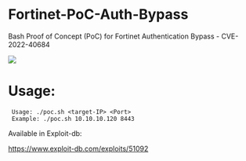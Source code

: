 # Fortinet-PoC-Auth-Bypass
Bash Proof of Concept (PoC) for Fortinet Authentication Bypass - CVE-2022-40684

![](https://raw.githubusercontent.com/Filiplain/Fortinet-PoC-Auth-Bypass/main/img.png)

# Usage:

```
 Usage: ./poc.sh <target-IP> <Port>
 Example: ./poc.sh 10.10.10.120 8443
```

Available in Exploit-db:

https://www.exploit-db.com/exploits/51092
